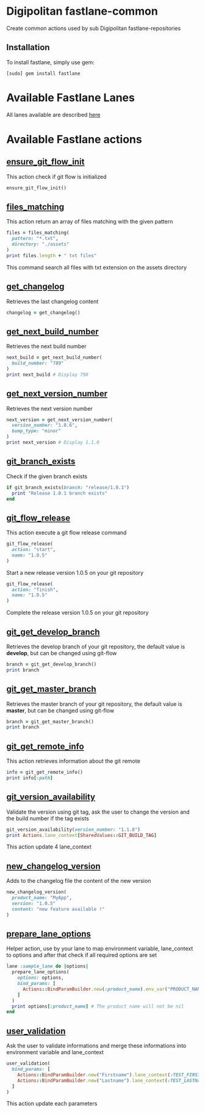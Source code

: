 Digipolitan fastlane-common
================

Create common actions used by sub Digipolitan fastlane-repositories

## Installation
To install fastlane, simply use gem:

```
[sudo] gem install fastlane
```

# Available Fastlane Lanes
All lanes available are described [here](fastlane/README.md)

# Available Fastlane actions

## [ensure_git_flow_init](fastlane/actions/ensure_git_flow_init.rb)

This action check if git flow is initialized

```Ruby
ensure_git_flow_init()
```

## [files_matching](fastlane/actions/files_matching.rb)

This action return an array of files matching with the given pattern

```Ruby
files = files_matching(
  pattern: "*.txt",
  directory: "./assets"
)
print files.length + " txt files"
```
This command search all files with txt extension on the assets directory

## [get_changelog](fastlane/actions/get_changelog.rb)

Retrieves the last changelog content

```Ruby
changelog = get_changelog()
```

## [get_next_build_number](fastlane/actions/get_next_build_number.rb)

Retrieves the next build number

```Ruby
next_build = get_next_build_number(
  build_number: "789"
)
print next_build # Display 790
```

## [get_next_version_number](fastlane/actions/get_next_version_number.rb)

Retrieves the next version number

```Ruby
next_version = get_next_version_number(
  version_number: "1.0.6",
  bump_type: "minor"
)
print next_version # Display 1.1.0
```

## [git_branch_exists](fastlane/actions/git_branch_exists.rb)

Check if the given branch exists

```Ruby
if git_branch_exists(branch: "release/1.0.1")
  print "Release 1.0.1 branch exists"
end
```

## [git_flow_release](fastlane/actions/git_flow_release.rb)

This action execute a git flow release command

```Ruby
git_flow_release(
  action: "start",
  name: "1.0.5"
)
```
Start a new release version 1.0.5 on your git repository

```Ruby
git_flow_release(
  action: "finish",
  name: "1.0.5"
)
```
Complete the release version 1.0.5 on your git repository

## [git_get_develop_branch](fastlane/actions/git_get_develop_branch.rb)

Retrieves the develop branch of your git repository, the default value is **develop**, but can be changed using git-flow

```Ruby
branch = git_get_develop_branch()
print branch
```

## [git_get_master_branch](fastlane/actions/git_get_master_branch.rb)

Retrieves the master branch of your git repository, the default value is **master**, but can be changed using git-flow

```Ruby
branch = git_get_master_branch()
print branch
```

## [git_get_remote_info](fastlane/actions/git_get_remote_info.rb)

This action retrieves information about the git remote

```Ruby
info = git_get_remote_info()
print info[:path]
```

## [git_version_availability](fastlane/actions/git_version_availability.rb)

Validate the version using git tag, ask the user to change the version and the build number if the tag exists

```Ruby
git_version_availability(version_number: "1.1.8")
print Actions.lane_context[SharedValues::GIT_BUILD_TAG]
```
This action update 4 lane_context

## [new_changelog_version](fastlane/actions/new_changelog_version.rb)

Adds to the changelog file the content of the new version

```Ruby
new_changelog_version(
  product_name: "MyApp",
  version: "1.0.5"
  content: "new feature available !"
)
```

## [prepare_lane_options](fastlane/actions/prepare_lane_options.rb)

Helper action, use by your lane to map environment variable, lane_context to options and after that check if all required options are set

```Ruby
lane :sample_lane do |options|
  prepare_lane_options(
    options: options,
    bind_params: [
      Actions::BindParamBuilder.new(:product_name).env_var("PRODUCT_NAME").required().build()
    ]
  )
  print options[:product_name] # The product name will not be nil
end
```

## [user_validation](fastlane/actions/user_validation.rb)

Ask the user to validate informations and merge these informations into environment variable and lane_context

```Ruby
user_validation(
  bind_params: [
    Actions::BindParamBuilder.new("Firstname").lane_context(:TEST_FIRSTNAME).default_value("Jean").build(),
    Actions::BindParamBuilder.new("Lastname").lane_context(:TEST_LASTNAME).required().build()
  ]
)
```
This action update each parameters
